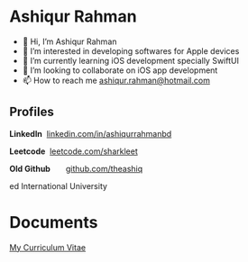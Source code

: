 # Ashiqur Rahman

- 👋 Hi, I’m Ashiqur Rahman
- 👀 I’m interested in developing softwares for Apple devices
- 🌱 I’m currently learning iOS development specially SwiftUI
- 💞️ I’m looking to collaborate on iOS app development
- 📫 How to reach me ashiqur.rahman@hotmail.com

<!---
theashiq/theashiq is a ✨ special ✨ repository because its `README.md` (this file) appears on your GitHub profile.
You can click the Preview link to take a look at your changes.
--->

## Profiles

 **LinkedIn** &nbsp;[linkedin.com/in/ashiqurrahmanbd](https://www.linkedin.com/in/ashiqurrahmanbd)
 
 **Leetcode** &nbsp;[leetcode.com/sharkleet](https://leetcode.com/sharkleet)
 
 **Old Github** &nbsp;&nbsp;&nbsp;&nbsp;&nbsp; [github.com/theashiq](https://github.com/ashiqur12345)  

ed International University

# Documents
[My Curriculum Vitae](https://github.com/theashiq/theashiq.github.io/blob/main/AshiqurRahman-CV.pdf) 
